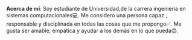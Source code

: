 **Acerca de mí**:
Soy estudiante de Universidad,de la carrera ingeniería en sistemas computacionales💻.
Me considero una persona capaz , responsable y disciplinada en todas las cosas que me propongo✅.
Me gusta ser amable, empática y ayudar a los demás en lo que pueda😊.
